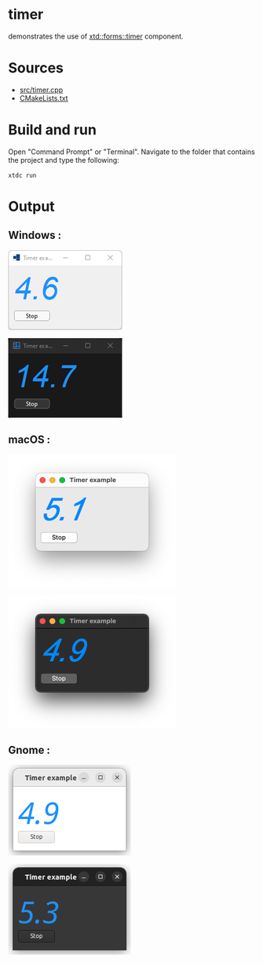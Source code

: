 # timer

demonstrates the use of [xtd::forms::timer](https://gammasoft71.github.io/xtd/reference_guides/latest/classxtd_1_1forms_1_1timer.html) component.

# Sources

* [src/timer.cpp](src/timer.cpp)
* [CMakeLists.txt](CMakeLists.txt)

# Build and run

Open "Command Prompt" or "Terminal". Navigate to the folder that contains the project and type the following:

```shell
xtdc run
```

# Output

## Windows :

![Screenshot](../../../../docs/pictures/examples/timer_w.png)

![Screenshot](../../../../docs/pictures/examples/timer_wd.png)

## macOS :

![Screenshot](../../../../docs/pictures/examples/timer_m.png)

![Screenshot](../../../../docs/pictures/examples/timer_md.png)

## Gnome :

![Screenshot](../../../../docs/pictures/examples/timer_g.png)

![Screenshot](../../../../docs/pictures/examples/timer_gd.png)
